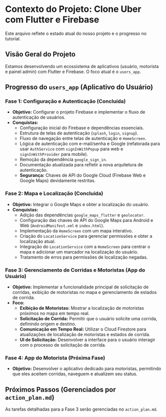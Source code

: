 # Contexto do Projeto: Clone Uber com Flutter e Firebase

Este arquivo reflete o estado atual do nosso projeto e o progresso no tutorial.

## Visão Geral do Projeto

Estamos desenvolvendo um ecossistema de aplicativos (usuário, motorista e painel admin) com Flutter e Firebase. O foco atual é o `users_app`.

## Progresso do `users_app` (Aplicativo do Usuário)

### Fase 1: Configuração e Autenticação (Concluída)

*   **Objetivo:** Configurar o projeto Firebase e implementar o fluxo de autenticação de usuários.
*   **Conquistas:**
    *   Configuração inicial do Firebase e dependências essenciais.
    *   Estrutura de telas de autenticação (`splash`, `login`, `signup`).
    *   Fluxo de navegação entre telas de autenticação e `HomeScreen`.
    *   Lógica de autenticação com e-mail/senha e Google (refatorada para usar `AuthService` com `signInWithPopup` para web e `signInWithProvider` para mobile).
    *   Remoção da dependência `google_sign_in`.
    *   Documentação atualizada para refletir a nova arquitetura de autenticação.
    *   **Segurança:** Chaves de API do Google Cloud (Firebase Web e Google Maps) devidamente restritas.

### Fase 2: Mapa e Localização (Concluída)

*   **Objetivo:** Integrar o Google Maps e obter a localização do usuário.
*   **Conquistas:**
    *   Adição das dependências `google_maps_flutter` e `geolocator`.
    *   Configuração das chaves de API do Google Maps para Android e Web (`AndroidManifest.xml` e `index.html`).
    *   Implementação da `HomeScreen` com um mapa interativo.
    *   Criação do `LocationService` para gerenciar permissões e obter a localização atual.
    *   Integração do `LocationService` com a `HomeScreen` para centrar o mapa e adicionar um marcador na localização do usuário.
    *   Tratamento de erros para permissões de localização negadas.

### Fase 3: Gerenciamento de Corridas e Motoristas (App do Usuário)

*   **Objetivo:** Implementar a funcionalidade principal de solicitação de corridas, exibição de motoristas no mapa e gerenciamento de estados de corrida.
*   **Foco:**
    *   **Exibição de Motoristas:** Mostrar a localização de motoristas próximos no mapa em tempo real.
    *   **Solicitação de Corrida:** Permitir que o usuário solicite uma corrida, definindo origem e destino.
    *   **Comunicação em Tempo Real:** Utilizar o Cloud Firestore para atualizações de localização de motoristas e estados de corrida.
    *   **UI de Solicitação:** Desenvolver a interface para o usuário interagir com o processo de solicitação de corrida.

### Fase 4: App do Motorista (Próxima Fase)

*   **Objetivo:** Desenvolver o aplicativo dedicado para motoristas, permitindo que eles aceitem corridas, naveguem e atualizem seu status.

## Próximos Passos (Gerenciados por `action_plan.md`)

As tarefas detalhadas para a Fase 3 serão gerenciadas no `action_plan.md`.
